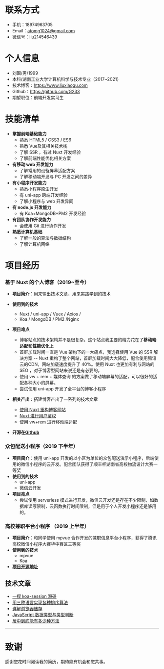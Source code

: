 
# 联系方式


- 手机：18974963705
- Email：atomg1024@gmail.com
- 微信号：liu214546439


# 个人信息

 - 刘固/男/1999 
 - 本科/湖南工业大学计算机科学与技术专业（2017~2021）
 - 技术博客：https://www.liuxiaogu.com
 - Github：https://github.com/G233
 - 期望职位：前端开发实习生

# 技能清单
* **掌握前端基础能力**
	* 熟悉 HTML5 / CSS3 / ES6
	* 熟悉 Vue及其相关技术栈
	* 了解 SSR ，有过 Nuxt 开发经验
	* 了解前端性能优化相关方案
* **有移动 web 开发能力**
	* 了解常用的设备屏幕适配方案
	* 了解移动端开发与 PC 开发之间的差异
* **有小程序开发能力**
	* 熟悉小程序原生开发
	* 有 uni-app 跨端开发经验
	* 了解小程序与 web 开发异同
* **有 node.js 开发能力**
	*  有 Koa+MongoDB+PM2 开发经验
* **有团队协作开发能力**
	* 会使用 Git 进行协作开发
* **熟悉计算机基础**
	* 了解一般的算法与数据结构
	* 了解计算机网络
# 项目经历

### 基于 Nuxt 的个人博客（2019~至今）
* **项目简介**：用来输出技术文章，用来实践学到的技术  
* **使用到的技术**  
	* Nuxt / uni-app / Vuex  / Axios  / 
	*  Koa / MongoDB / PM2 /Nginx
* **项目难点** 
	* 博客站点的技术架构并不是很复杂，这个站点我主要的精力花在了**移动端适配**和**性能优化**上 
	* 首屏加载时间一直是 Vue 架构下的一大痛点，我选择使用 Vue 的 SSR 解决方案 -- Nuxt 重构了整个网站，首屏加载时间大大降低，配合使用腾讯云的CDN，网站加载速度提升了 40%。使用 Nuxt 也更加有利与网站的 SEO ，对于博客型网站来说还是有必要的。
	* 使用 vw + rem + 媒体查询 的方案做了移动端屏幕的适配，可以很好的适配各种大小的屏幕。
	* 尝试使用 uni-app 开发了全平台的博客小程序
* **相关产出**：搭建博客产出了一系列的技术文章
	*  [使用 Nuxt 重构博客网站](https://www.liuxiaogu.com/home/article/5d3f139ba7699c64d14dfa88)
	*  [Nuxt 进行用户鉴权](https://www.liuxiaogu.com/home/article/5d8a183bab8bab082e7f47e8)
	*  [使用 vw+rem 进行移动端适配](https://www.liuxiaogu.com/home/article/5e5f08ac20dd724788de05f6)

* **开源在[Github](https://github.com/G233/nuxt-blog)**
### 众包配送小程序（2019 下半年）
* **项目简介**：使用 uni-app 开发的以小区为单位的众包配送演示小程序，后端使用的微信小程序的云开发。配合团队获得了顺丰杯湖南省高校物流设计大赛一等奖
* **使用到的技术**  
	* uni-app
	*  微信云开发
* **项目亮点** 
	*  尝试使用  serverless 模式进行开发，微信云开发还是存在不少限制，如数据库读写限制，云函数执行时间限制，但是用于个人开发小程序还是够用的。

### 高校兼职平台小程序 （2019 上半年）


* **项目简介**：和同学使用 mpvue 合作开发的兼职信息平台小程序，获得了腾讯高校微信小程序大赛华中赛区三等奖
* **使用到的技术**  
	* mpvue
	* Koa
* **[项目开源地址](https://github.com/G233/PartTime)**



## 技术文章
- [一探 koa-session 源码](https://www.liuxiaogu.com/article/5d9f186de854c021ee63bfd0)
- [用三种语言实现各种排序算法](https://www.liuxiaogu.com/article/5d9f186de854c021ee63bfd0)
- [详解浏览器储存](https://www.liuxiaogu.com/home/article/5e48c6516a7f22686caee8b9)
- [JavaScript 数据类型与类型判断](https://www.liuxiaogu.com/home/article/5e4a0c516a7f22686caee8bb)
- [居中到底能有多少种方法](https://www.liuxiaogu.com/home/article/5e53d4b166a19d22243e866b)

---      
# 致谢
感谢您花时间阅读我的简历，期待能有机会和您共事。